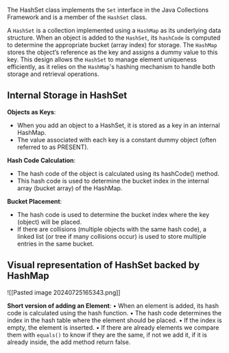 The HashSet class implements the `Set` interface in the Java Collections Framework and is a member of the `HashSet` class. 

A `HashSet` is a collection implemented using a `HashMap` as its underlying data structure. When an object is added to the `HashSet`, its `hashCode` is computed to determine the appropriate bucket (array index) for storage. The `HashMap` stores the object’s reference as the key and assigns a dummy value to this key. This design allows the `HashSet` to manage element uniqueness efficiently, as it relies on the `HashMap`'s hashing mechanism to handle both storage and retrieval operations.
## Internal Storage in HashSet

**Objects as Keys**:

- When you add an object to a HashSet, it is stored as a key in an internal HashMap.
- The value associated with each key is a constant dummy object (often referred to as PRESENT).

**Hash Code Calculation**:

- The hash code of the object is calculated using its hashCode() method.
- This hash code is used to determine the bucket index in the internal array (bucket array) of the HashMap.

**Bucket Placement**:

- The hash code is used to determine the bucket index where the key (object) will be placed.
- If there are collisions (multiple objects with the same hash code), a linked list (or tree if many collisions occur) is used to store multiple entries in the same bucket.
## Visual representation of HashSet backed by HashMap


![[Pasted image 20240725165343.png]]



**Short version of adding an Element**:
• When an element is added, its hash code is calculated using the hash function.
• The hash code determines the index in the hash table where the element should be placed.
• If the index is empty, the element is inserted.
• If there are already elements we compare them with `equals()` to know if they are the same, if not we add it, if it is already inside, the add method return false.
